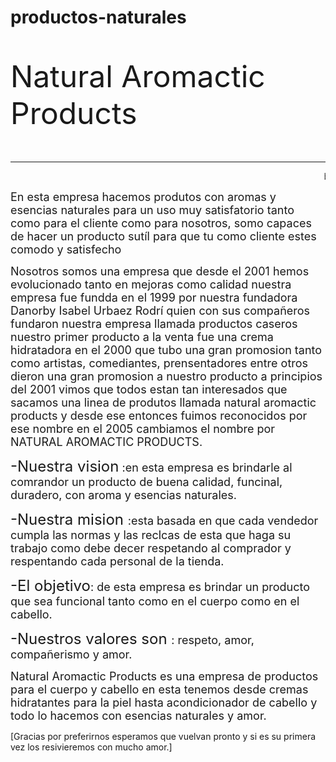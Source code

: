 # productos-naturales
<html>
<font size="10"> <p> Natural Aromactic Products</p></font>
<hr color="black">
<marquee behavior alternative width-40% <font size="6"> bienvenidos a Natural Aromactic Products </font></marquee>
<br>
<p><font size="4"> En esta empresa hacemos produtos con aromas y esencias naturales para un uso muy satisfatorio tanto como para el cliente como para nosotros, somo capaces de hacer un producto sut&iacutel para que tu como cliente estes comodo y satisfecho </p></font>
<p><font size="4"> Nosotros somos una empresa que desde el 2001 hemos evolucionado tanto en mejoras como calidad nuestra empresa fue fundda en el 1999 por nuestra fundadora Danorby Isabel Urbaez Rodr&iacute quien con sus compañeros fundaron nuestra empresa llamada productos caseros nuestro primer producto a la venta fue una crema hidratadora en el 2000 que tubo una gran promosion tanto como artistas, comediantes, prensentadores entre otros dieron una gran promosion a nuestro producto a principios del 2001 vimos que todos estan tan interesados que sacamos una linea de produtos llamada natural aromactic products y desde ese entonces fuimos reconocidos por ese nombre en el 2005 cambiamos el nombre por NATURAL AROMACTIC PRODUCTS. </font></p>
<p><font size="4"> <font size= 5>-Nuestra  vision</font> :en esta empresa es brindarle al comrandor un producto de buena calidad, funcinal, duradero, con aroma y esencias naturales.</font> </p>
<p><font size="4"> <font size= 5>-Nuestra mision </font> :esta basada en que cada vendedor cumpla las normas y las reclcas de esta que haga su trabajo como debe decer respetando al comprador y respentando cada personal de la tienda.</font> </p>
<p><font size="4"> <font size= 5>-El objetivo</font>: de esta empresa es brindar un producto que sea funcional tanto como en el cuerpo como en el cabello.</font> </p>
<p> <font size="4"><font size= 5>-Nuestros valores son </font> : respeto, amor, compañerismo y amor.</font> </p>
<p> <font size="4">Natural Aromactic Products es una empresa de productos para el cuerpo y cabello en esta tenemos desde cremas hidratantes para la piel hasta acondicionador de cabello y todo lo hacemos con esencias naturales y amor.</font></p>
<p> [Gracias por preferirnos esperamos que vuelvan pronto y si es su primera vez los resivieremos con mucho amor.]</p>
<body background="https://i.pinimg.com/originals/ab/2c/b9/ab2cb9342d8c8a85a337c4414cf11e27.jpg"></body>
</br>
</html>
